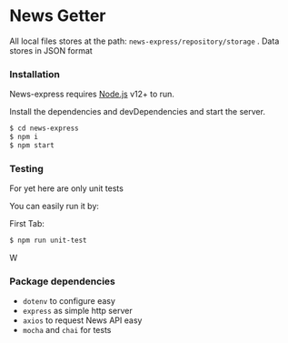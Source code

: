 # News Getter

All local files stores at the path: `news-express/repository/storage` . Data stores in JSON format

### Installation

News-express requires [Node.js](https://nodejs.org/) v12+ to run.

Install the dependencies and devDependencies and start the server.

```sh
$ cd news-express
$ npm i
$ npm start
```


### Testing

For yet here are only unit tests

You can easily run it by:

First Tab:
```sh
$ npm run unit-test
```
W

### Package dependencies

 - `dotenv` to configure easy
 - `express` as simple http server
 - `axios` to request News API easy
 - `mocha` and `chai` for tests

